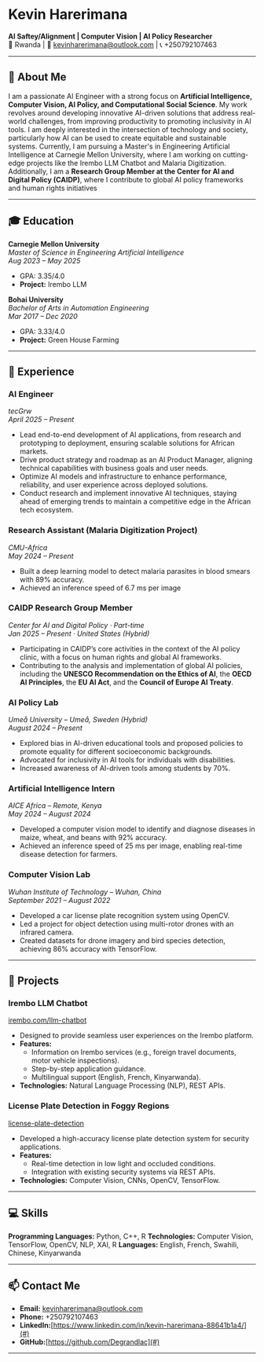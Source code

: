# Kevin Harerimana  
**AI Saftey/Alignment | Computer Vision | AI Policy Researcher**  
📍 Rwanda | 📧 kevinharerimana@outlook.com | 📞 +250792107463  

---

## 👋 About Me  
I am a passionate AI Engineer with a strong focus on **Artificial Intelligence, Computer Vision, AI Policy, and Computational Social Science**. My work revolves around developing innovative AI-driven solutions that address real-world challenges, from improving productivity to promoting inclusivity in AI tools. I am deeply interested in the intersection of technology and society, particularly how AI can be used to create equitable and sustainable systems. Currently, I am pursuing a Master's in Engineering Artificial Intelligence at Carnegie Mellon University, where I am working on cutting-edge projects like the Irembo LLM Chatbot and Malaria Digitization. Additionally, I am a **Research Group Member at the Center for AI and Digital Policy (CAIDP)**, where I contribute to global AI policy frameworks and human rights initiatives

---

## 🎓 Education  
**Carnegie Mellon University**  
*Master of Science in Engineering Artificial Intelligence*  
*Aug 2023 – May 2025*  
- GPA: 3.35/4.0  
- **Project:** Irembo LLM  

**Bohai University**  
*Bachelor of Arts in Automation Engineering*  
*Mar 2017 – Dec 2020*  
- GPA: 3.33/4.0  
- **Project:** Green House Farming  

---

## 💼 Experience  

### **AI Engineer**  
*tecGrw*  
*April 2025 – Present*  
- Lead end-to-end development of AI applications, from research and prototyping to deployment, ensuring scalable solutions for African markets.
- Drive product strategy and roadmap as an AI Product Manager, aligning technical capabilities with business goals and user needs.
- Optimize AI models and infrastructure to enhance performance, reliability, and user experience across deployed solutions.
- Conduct research and implement innovative AI techniques, staying ahead of emerging trends to maintain a competitive edge in the African tech ecosystem.

### **Research Assistant (Malaria Digitization Project)**  
*CMU-Africa*  
*May 2024 – Present*  
- Built a deep learning model to detect malaria parasites in blood smears with 89% accuracy.  
- Achieved an inference speed of 6.7 ms per image

### **CAIDP Research Group Member**  
*Center for AI and Digital Policy · Part-time*  
*Jan 2025 – Present · United States (Hybrid)*  
- Participating in CAIDP’s core activities in the context of the AI policy clinic, with a focus on human rights and global AI frameworks.  
- Contributing to the analysis and implementation of global AI policies, including the **UNESCO Recommendation on the Ethics of AI**, the **OECD AI Principles**, the **EU AI Act**, and the **Council of Europe AI Treaty**.  

### **AI Policy Lab**  
*Umeå University – Umeå, Sweden (Hybrid)*  
*August 2024 – Present*  
- Explored bias in AI-driven educational tools and proposed policies to promote equality for different socioeconomic backgrounds.  
- Advocated for inclusivity in AI tools for individuals with disabilities.  
- Increased awareness of AI-driven tools among students by 70%.  

### **Artificial Intelligence Intern**  
*AICE Africa – Remote, Kenya*  
*May 2024 – August 2024*  
- Developed a computer vision model to identify and diagnose diseases in maize, wheat, and beans with 92% accuracy.  
- Achieved an inference speed of 25 ms per image, enabling real-time disease detection for farmers.  

### **Computer Vision Lab**  
*Wuhan Institute of Technology – Wuhan, China*  
*September 2021 – August 2022*  
- Developed a car license plate recognition system using OpenCV.  
- Led a project for object detection using multi-rotor drones with an infrared camera.  
- Created datasets for drone imagery and bird species detection, achieving 86% accuracy with TensorFlow.  

---

## 🚀 Projects  

### **Irembo LLM Chatbot**  
[irembo.com/llm-chatbot](https://github.com/iremboLLM) 
- Designed to provide seamless user experiences on the Irembo platform.  
- **Features:**  
  - Information on Irembo services (e.g., foreign travel documents, motor vehicle inspections).  
  - Step-by-step application guidance.  
  - Multilingual support (English, French, Kinyarwanda).  
- **Technologies:** Natural Language Processing (NLP), REST APIs.  

### **License Plate Detection in Foggy Regions**  
[license-plate-detection](https://github.com/Degrandlac/ACV-Project)  
- Developed a high-accuracy license plate detection system for security applications.  
- **Features:**  
  - Real-time detection in low light and occluded conditions.  
  - Integration with existing security systems via REST APIs.  
- **Technologies:** Computer Vision, CNNs, OpenCV, TensorFlow.  

---

## 💻 Skills  
**Programming Languages:** Python, C++, R
**Technologies:** Computer Vision, TensorFlow, OpenCV, NLP, XAI, R
**Languages:** English, French, Swahili, Chinese, Kinyarwanda  

---

## 📫 Contact Me  
- **Email:** kevinharerimana@outlook.com  
- **Phone:** +250792107463  
- **LinkedIn:**[https://www.linkedin.com/in/kevin-harerimana-88641b1a4/](#)
- **GitHub:**[https://github.com/Degrandlac](#)

---
